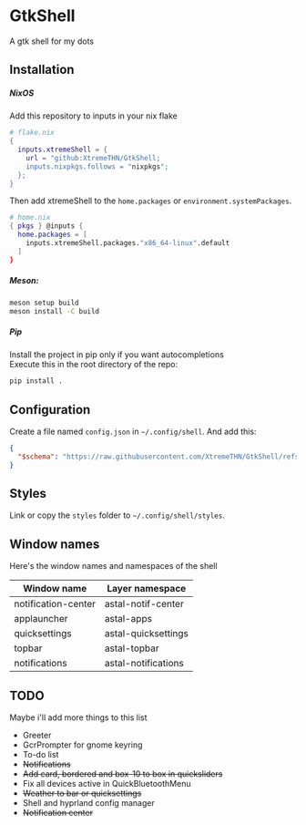 # GtkShell
A gtk shell for my dots

## Installation
##### NixOS
Add this repository to inputs in your nix flake
```nix
# flake.nix
{
  inputs.xtremeShell = {
    url = "github:XtremeTHN/GtkShell;
    inputs.nixpkgs.follows = "nixpkgs";
  };
}
```
Then add xtremeShell to the `home.packages` or `environment.systemPackages`.

```nix
# home.nix
{ pkgs } @inputs {
  home.packages = [
    inputs.xtremeShell.packages."x86_64-linux".default
  ]
}
```

##### Meson:
```bash
meson setup build
meson install -C build
```
##### Pip
Install the project in pip only if you want autocompletions<br>
Execute this in the root directory of the repo:
```bash
pip install .
```

## Configuration
Create a file named `config.json` in `~/.config/shell`. And add this:
```json 
{
  "$schema": "https://raw.githubusercontent.com/XtremeTHN/GtkShell/refs/heads/main/doc/schema.json"
}
```

## Styles
Link or copy the `styles` folder to `~/.config/shell/styles`.

## Window names
Here's the window names and namespaces of the shell

| Window name         | Layer namespace     |
|---------------------|---------------------|
| notification-center | astal-notif-center  |
| applauncher         | astal-apps          |
| quicksettings       | astal-quicksettings |
| topbar              | astal-topbar        |
| notifications       | astal-notifications |

## TODO
Maybe i'll add more things to this list
- Greeter
- GcrPrompter for gnome keyring
- To-do list
- ~~Notifications~~
- ~~Add card, bordered and box-10 to box in quicksliders~~
- Fix all devices active in QuickBluetoothMenu
- ~~Weather to bar or quicksettings~~
- Shell and hyprland config manager
- ~~Notification center~~
